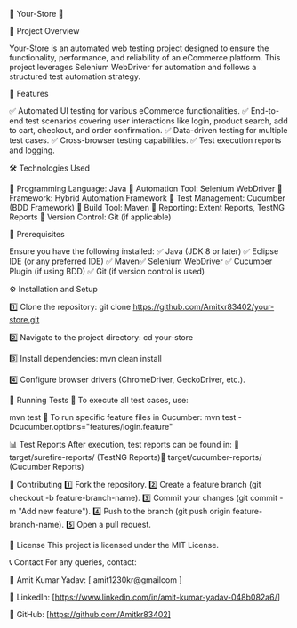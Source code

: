 🌟 Your-Store 🚀

📌 Project Overview

Your-Store is an automated web testing project designed to ensure the functionality, performance, and reliability of an eCommerce platform. This project leverages Selenium WebDriver for automation and follows a structured test automation strategy.

🎯 Features

✅ Automated UI testing for various eCommerce functionalities.
✅ End-to-end test scenarios covering user interactions like login, product search, add to cart, checkout, and order confirmation.
✅ Data-driven testing for multiple test cases.
✅ Cross-browser testing capabilities.
✅ Test execution reports and logging.

🛠 Technologies Used

🔹 Programming Language: Java
🔹 Automation Tool: Selenium WebDriver
🔹 Framework: Hybrid Automation Framework
🔹 Test Management: Cucumber (BDD Framework)
🔹 Build Tool: Maven
🔹 Reporting: Extent Reports, TestNG Reports
🔹 Version Control: Git (if applicable)

🔧 Prerequisites

Ensure you have the following installed:
✅ Java (JDK 8 or later)
✅ Eclipse IDE (or any preferred IDE)
✅ Maven✅ Selenium WebDriver
✅ Cucumber Plugin (if using BDD)
✅ Git (if version control is used)

⚙️ Installation and Setup

1️⃣ Clone the repository:
git clone https://github.com/Amitkr83402/your-store.git

2️⃣ Navigate to the project directory:
cd your-store

3️⃣ Install dependencies:
mvn clean install

4️⃣ Configure browser drivers (ChromeDriver, GeckoDriver, etc.).

🚀 Running Tests
🔹 To execute all test cases, use:

mvn test
🔹 To run specific feature files in Cucumber:
mvn test -Dcucumber.options="features/login.feature"

📊 Test Reports
After execution, test reports can be found in: 📌 target/surefire-reports/ (TestNG Reports)📌 target/cucumber-reports/ (Cucumber Reports)

🤝 Contributing
1️⃣ Fork the repository.
2️⃣ Create a feature branch (git checkout -b feature-branch-name).
3️⃣ Commit your changes (git commit -m "Add new feature").
4️⃣ Push to the branch (git push origin feature-branch-name).
5️⃣ Open a pull request.

📜 License
This project is licensed under the MIT License.

📞 Contact
For any queries, contact:

👤 Amit Kumar Yadav: [ amit1230kr@gmailcom ]

🔗 LinkedIn: [https://www.linkedin.com/in/amit-kumar-yadav-048b082a6/]

🐙 GitHub: [https://github.com/Amitkr83402]

